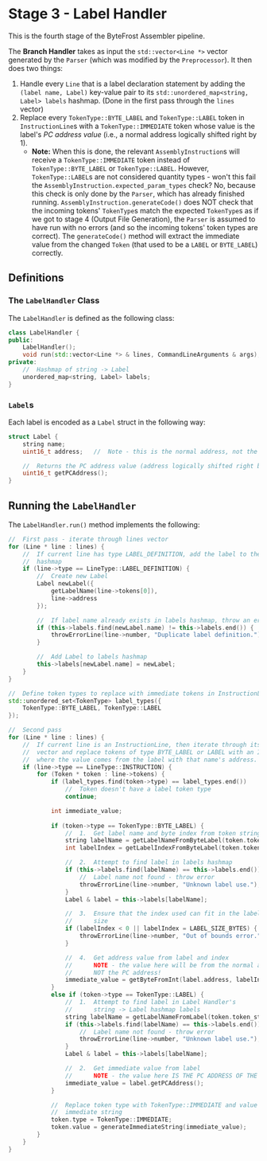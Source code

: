 #   Stage 3 - Label Handler

This is the fourth stage of the ByteFrost Assembler pipeline.

The **Branch Handler** takes as input the `std::vector<Line *>` vector generated
by the `Parser` (which was modified by the `Preprocessor`). It then does two
things:
1.  Handle every `Line` that is a label declaration statement by adding the
    `(label name, Label)` key-value pair to its 
    `std::unordered_map<string, Label> labels` hashmap. (Done in the first pass
    through the `lines` vector)
2.  Replace every `TokenType::BYTE_LABEL` and `TokenType::LABEL` token in
    `InstructionLine`s with a `TokenType::IMMEDIATE` token whose value is the
    label's *PC address value* (i.e., a normal address logically shifted right
    by 1).
    *   **Note:** When this is done, the relevant `AssemblyInstruction`s will
        receive a `TokenType::IMMEDIATE` token instead of
        `TokenType::BYTE_LABEL` or `TokenType::LABEL`. However, 
        `TokenType::LABEL`s are not considered quantity types - won't this fail
        the `AssemblyInstruction.expected_param_types` check? No, because this
        check is only done by the `Parser`, which has already finished running.
        `AssemblyInstruction.generateCode()` does NOT check that the incoming 
        tokens' `TokenType`s match the expected `TokenType`s as if we got to
        stage 4 (Output File Generation), the `Parser` is assumed to have run
        with no errors (and so the incoming tokens' token types are correct).
        The `generateCode()` method will extract the immediate value from the
        changed `Token` (that used to be a `LABEL` or `BYTE_LABEL`) correctly.

##  Definitions

### The `LabelHandler` Class

The `LabelHandler` is defined as the following class:

```cpp
class LabelHandler {
public:
    LabelHandler();
    void run(std::vector<Line *> & lines, CommandLineArguments & args);
private:
    //  Hashmap of string -> Label
    unordered_map<string, Label> labels;
}
```

### `Label`s

Each label is encoded as a `Label` struct in the following way:

```cpp
struct Label {
    string name;
    uint16_t address;   //  Note - this is the normal address, not the PC value!

    //  Returns the PC address value (address logically shifted right by 1)
    uint16_t getPCAddress();
}
```

##  Running the `LabelHandler`

The `LabelHandler.run()` method implements the following:

```cpp
//  First pass - iterate through lines vector
for (Line * line : lines) {
    //  If current line has type LABEL_DEFINITION, add the label to the labels
    //  hashmap
    if (line->type == LineType::LABEL_DEFINITION) {
        //  Create new Label
        Label newLabel({
            getLabelName(line->tokens[0]),
            line->address
        });

        //  If label name already exists in labels hashmap, throw an error
        if (this->labels.find(newLabel.name) != this->labels.end()) {
            throwErrorLine(line->number, "Duplicate label definition.");
        }

        //  Add Label to labels hashmap
        this->labels[newLabel.name] = newLabel;
    }
}

//  Define token types to replace with immediate tokens in InstructionLines
std::unordered_set<TokenType> label_types({
    TokenType::BYTE_LABEL, TokenType::LABEL
});

//  Second pass
for (Line * line : lines) {
    //  If current line is an InstructionLine, then iterate through its tokens
    //  vector and replace tokens of type BYTE_LABEL or LABEL with an IMMEDIATE,
    //  where the value comes from the label with that name's address.
    if (line->type == LineType::INSTRUCTION) {
        for (Token * token : line->tokens) {
            if (label_types.find(token->type) == label_types.end())
                //  Token doesn't have a label token type
                continue;

            int immediate_value;
            
            if (token->type == TokenType::BYTE_LABEL) {
                //  1.  Get label name and byte index from token string.
                string labelName = getLabelNameFromByteLabel(token.token_string);
                int labelIndex = getLabelIndexFromByteLabel(token.token_string);

                //  2.  Attempt to find label in labels hashmap
                if (this->labels.find(labelName) == this->labels.end()) {
                    //  Label name not found - throw error
                    throwErrorLine(line->number, "Unknown label use.");
                }
                Label & label = this->labels[labelName];

                //  3.  Ensure that the index used can fit in the label's
                //      size
                if (labelIndex < 0 || labelIndex = LABEL_SIZE_BYTES) {
                    throwErrorLine(line->number, "Out of bounds error.");
                }

                //  4.  Get address value from label and index
                //      NOTE - the value here will be from the normal address,
                //      NOT the PC address!
                immediate_value = getByteFromInt(label.address, labelIndex);
            }
            else if (token->type == TokenType::LABEL) {
                //  1.  Attempt to find label in Label Handler's
                //      string -> Label hashmap labels
                string labelName = getLabelNameFromLabel(token.token_string);
                if (this->labels.find(labelName) == this->labels.end()) {
                    //  Label name not found - throw error
                    throwErrorLine(line->number, "Unknown label use.");
                }
                Label & label = this->labels[labelName];

                //  2.  Get immediate value from label
                //      NOTE - the value here IS THE PC ADDRESS OF THE LABEL!
                immediate_value = label.getPCAddress();
            }

            //  Replace token type with TokenType::IMMEDIATE and value with
            //  immediate string
            token.type = TokenType::IMMEDIATE;
            token.value = generateImmediateString(immediate_value);
        }
    }
}
```